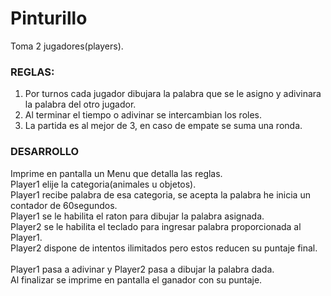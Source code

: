 <h1>Pinturillo</h1>
Toma 2 jugadores(players).
<h3>REGLAS:</h3>
<ol>
  <li>Por turnos cada jugador dibujara la palabra que se le asigno y adivinara la palabra del otro jugador.</li>
  <li>Al terminar el tiempo o adivinar se intercambian los roles.</li>
  <li>La partida es al mejor de 3, en caso de empate se suma una ronda.</li>
</ol>
<h3>DESARROLLO</h3>
<p> 
  Imprime en pantalla un Menu que detalla las reglas.<br>
  Player1 elije la categoria(animales u objetos).<br>
  Player1 recibe palabra de esa categoria, se acepta la palabra he inicia un contador de 60segundos.<br>
  Player1 se le habilita el raton para dibujar la palabra asignada.<br>
  Player2 se le habilita el teclado para ingresar palabra proporcionada al Player1.<br>
  Player2 dispone de intentos ilimitados pero estos reducen su puntaje final.<br>
  <br>
  Player1 pasa a adivinar y Player2 pasa a dibujar la palabra dada.<br>
  Al finalizar se imprime en pantalla el ganador con su puntaje.<br>
</p>
